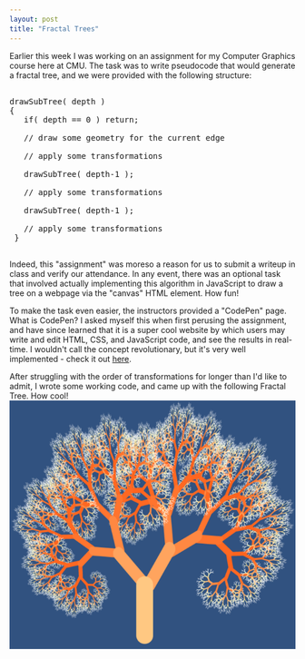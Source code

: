 ```yaml
---
layout: post
title: "Fractal Trees"
---
```


Earlier this week I was working on an assignment for my Computer Graphics course here at CMU. The task was to write pseudocode that would generate a fractal tree, and we were provided with the following structure:

<pre> 
drawSubTree( depth )
{
   if( depth == 0 ) return;
   
   // draw some geometry for the current edge
   
   // apply some transformations

   drawSubTree( depth-1 );

   // apply some transformations

   drawSubTree( depth-1 );

   // apply some transformations
 }
 </pre>
Indeed, this "assignment" was moreso a reason for us to submit a writeup in class and verify our attendance. In any event, there was an optional task that involved actually implementing this algorithm in JavaScript to draw a tree on a webpage via the "canvas" HTML element. How fun!

To make the task even easier, the instructors provided a "CodePen" page. What is CodePen? I asked myself this when first perusing the assignment, and have since learned that it is a super cool website by which users may write and edit HTML, CSS, and JavaScript code, and see the results in real-time. I wouldn't call the concept revolutionary, but it's very well implemented - check it out [here](codepen.io).

After struggling with the order of transformations for longer than I'd like to admit, I wrote some working code, and came up with the following Fractal Tree. How cool!
<img src="/images/tree.png" />
